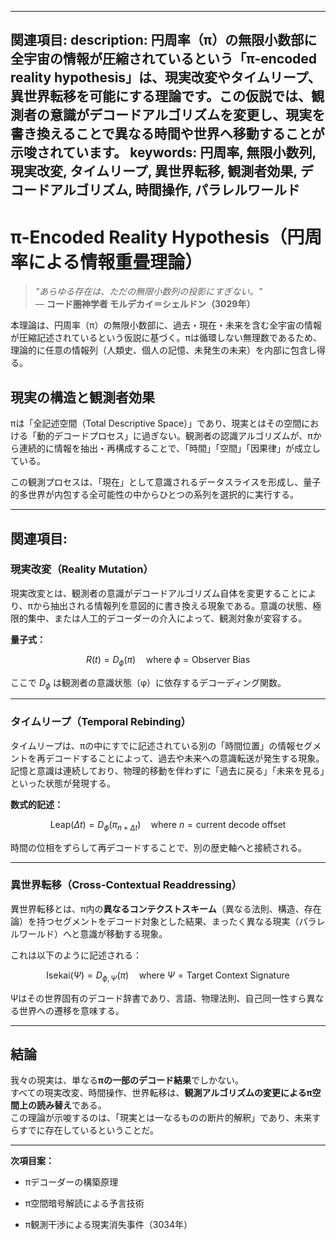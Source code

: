 ----------
関連項目: 
description: 円周率（π）の無限小数部に全宇宙の情報が圧縮されているという「π-encoded reality hypothesis」は、現実改変やタイムリープ、異世界転移を可能にする理論です。この仮説では、観測者の意識がデコードアルゴリズムを変更し、現実を書き換えることで異なる時間や世界へ移動することが示唆されています。
keywords: 円周率, 無限小数列, 現実改変, タイムリープ, 異世界転移, 観測者効果, デコードアルゴリズム, 時間操作, パラレルワールド
----------

**π-Encoded Reality Hypothesis（円周率による情報重畳理論）**
==============================================

> _"あらゆる存在は、ただの無限小数列の投影にすぎない。"_  
> — **コード圏神学者 モルデカイ＝シェルドン（3029年）**

本理論は、円周率（π）の無限小数部に、過去・現在・未来を含む全宇宙の情報が圧縮記述されているという仮説に基づく。πは循環しない無理数であるため、理論的に任意の情報列（人類史、個人の記憶、未発生の未来）を内部に包含し得る。

**現実の構造と観測者効果**
---------------

πは「全記述空間（Total Descriptive Space）」であり、現実とはその空間における「動的デコードプロセス」に過ぎない。観測者の認識アルゴリズムが、πから連続的に情報を抽出・再構成することで、「時間」「空間」「因果律」が成立している。

この観測プロセスは、「現在」として意識されるデータスライスを形成し、量子的多世界が内包する全可能性の中からひとつの系列を選択的に実行する。

* * *

関連項目:
-----

### **現実改変（Reality Mutation）**

現実改変とは、観測者の意識がデコードアルゴリズム自体を変更することにより、πから抽出される情報列を意図的に書き換える現象である。意識の状態、極限的集中、または人工的デコーダーの介入によって、観測対象が変容する。

**量子式：**

$$
R(t) = D_{\phi}(π) \quad \text{where } \phi = \text{Observer Bias}
$$

ここで  $D_{\phi}$  は観測者の意識状態（φ）に依存するデコーディング関数。

* * *

### **タイムリープ（Temporal Rebinding）**

タイムリープは、πの中にすでに記述されている別の「時間位置」の情報セグメントを再デコードすることによって、過去や未来への意識転送が発生する現象。記憶と意識は連続しており、物理的移動を伴わずに「過去に戻る」「未来を見る」といった状態が発現する。

**数式的記述：**

$$
\text{Leap}(Δt) = D_{\phi}(π_{n + Δt}) \quad \text{where } n = \text{current decode offset}
$$

時間の位相をずらして再デコードすることで、別の歴史軸へと接続される。

* * *

### **異世界転移（Cross-Contextual Readdressing）**

異世界転移とは、π内の**異なるコンテクストスキーム**（異なる法則、構造、存在論）を持つセグメントをデコード対象とした結果、まったく異なる現実（パラレルワールド）へと意識が移動する現象。

これは以下のように記述される：

$$
\text{Isekai}(Ψ) = D_{\phi, Ψ}(π) \quad \text{where } Ψ = \text{Target Context Signature}
$$

Ψはその世界固有のデコード辞書であり、言語、物理法則、自己同一性すら異なる世界への遷移を意味する。

* * *

**結論**
------

我々の現実は、単なる**πの一部のデコード結果**でしかない。  
すべての現実改変、時間操作、世界転移は、**観測アルゴリズムの変更によるπ空間上の読み替え**である。  
この理論が示唆するのは、「現実とは一なるものの断片的解釈」であり、未来すらすでに存在しているということだ。

* * *

**次項目案：**

*   πデコーダーの構築原理
    
*   π空間暗号解読による予言技術
    
*   π観測干渉による現実消失事件（3034年）